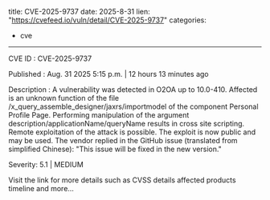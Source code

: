  
title: CVE-2025-9737
date: 2025-8-31
lien: "https://cvefeed.io/vuln/detail/CVE-2025-9737"
categories:
  - cve
---

CVE ID : CVE-2025-9737

Published :  Aug. 31
2025
5:15 p.m. | 12 hours
13 minutes ago

Description : A vulnerability was detected in O2OA up to 10.0-410. Affected is an unknown function of the file /x_query_assemble_designer/jaxrs/importmodel of the component Personal Profile Page. Performing manipulation of the argument description/applicationName/queryName results in cross site scripting. Remote exploitation of the attack is possible. The exploit is now public and may be used. The vendor replied in the GitHub issue (translated from simplified Chinese): "This issue will be fixed in the new version."

Severity: 5.1 | MEDIUM

Visit the link for more details
such as CVSS details
affected products
timeline
and more...
